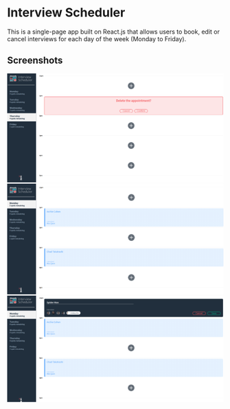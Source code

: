 # Interview Scheduler

This is a single-page app built on React.js that allows users to book, edit or cancel interviews for each day of the week (Monday to Friday).

## Screenshots

!["Regular view of appointments"](https://github.com/antosha-85/scheduler/blob/master/docs/Deleting%20view.png?raw=true)
!["Form when creating/editing an interview"](https://github.com/antosha-85/scheduler/blob/master/docs/Regular%20view.png?raw=true)
!["Confirmation message before deleting an interview "](https://github.com/antosha-85/scheduler/blob/master/docs/Saving%20view.png?raw=true)
